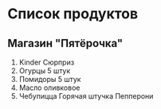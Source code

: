 # Список продуктов
## Магазин "Пятёрочка"
1. Kinder Сюрприз
2. Огурцы 5 штук
3. Помидоры 5 штук
4. Масло оливковое
5. Чебупицца Горячая штучка Пепперони
